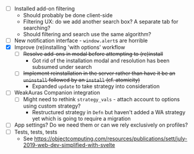 - [ ] Installed add-on filtering
  - Should probably be done client-side
  - Filtering UX: do we add another search box?
    A separate tab for searching?
  - Should filtering and search use the same algorithm?
- [ ] New notification interface - `window.alert`s are horrible
- [x] Improve (re)installing 'with options' workflow
  - [ ] ~~Resolve add-ons in modal before attempting to (re)install~~
    - Got rid of the installation modal and
      resolution has been subsumed under search
  - [ ] ~~Implement reinstallation in the server rather than have it be
    an `uninstall` followed by an `install` (cf. atomicity)~~
    - Expanded `update` to take strategy into consideration
- [ ] WeakAuras Companion integration
  - [ ] Might need to rethink `strategy_vals` -
    attach account to options using custom strategy?
    - Restructured strategy in `Defn`
      but haven't added a WA strategy yet
      which is going to require a migration
- [ ] App settings?  Do we need them or can we rely exclusively on profiles?
- [ ] Tests, tests, tests
  - See https://objectcomputing.com/resources/publications/sett/july-2019-web-dev-simplified-with-svelte
